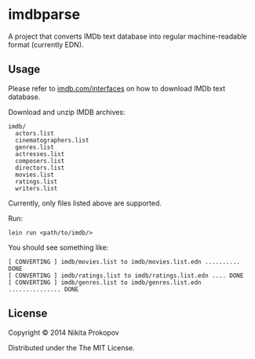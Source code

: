 # imdbparse

A project that converts IMDb text database into regular machine-readable format (currently EDN).

## Usage

Please refer to [imdb.com/interfaces](http://www.imdb.com/interfaces) on how to download IMDb text database.

Download and unzip IMDB archives:

    imdb/
      actors.list
      cinematographers.list
      genres.list
      actresses.list
      composers.list
      directors.list
      movies.list
      ratings.list
      writers.list

Currently, only files listed above are supported.

Run:

    lein run <path/to/imdb/>

You should see something like:

    [ CONVERTING ] imdb/movies.list to imdb/movies.list.edn .......... DONE
    [ CONVERTING ] imdb/ratings.list to imdb/ratings.list.edn .... DONE
    [ CONVERTING ] imdb/genres.list to imdb/genres.list.edn ............... DONE

## License

Copyright © 2014 Nikita Prokopov

Distributed under the The MIT License.
